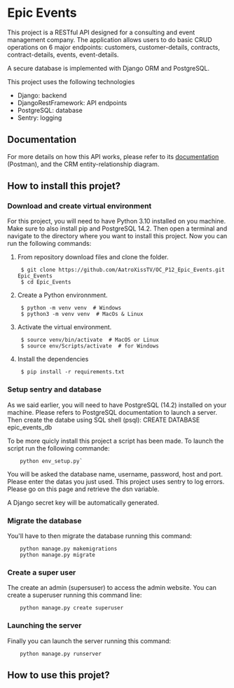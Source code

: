 # Epic Events

This project is a RESTful API designed for a consulting and event management company.
The application allows users to do basic CRUD operations on 6 major endpoints: customers, customer-details, contracts, contract-details, events, event-details.

A secure database is implemented with Django ORM and PostgreSQL.

This project uses the following technologies
- Django: backend
- DjangoRestFramework: API endpoints
- PostgreSQL: database
- Sentry: logging

## Documentation

For more details on how this API works, please refer to its [documentation](https://www.postman.com/aatroxiss/workspace/epic-events/collection/17750814-052df2cc-576c-4dda-bb24-b1c3c2c6199e?action=share&creator=17750814) (Postman), and the CRM entity-relationship diagram.


## How to install this projet?

### Download and create virtual environment

For this project, you will need to have Python 3.10 installed on you machine. Make sure to also install pip and PostgreSQL 14.2. Then open a terminal and navigate to the directory where you want to install this project.
Now you can run the following commands:

1. From repository download files and clone the folder.
        
        $ git clone https://github.com/AatroXissTV/OC_P12_Epic_Events.git Epic_Events
        $ cd Epic_Events
        

2. Create a Python environnment.

        $ python -m venv venv  # Windows
        $ python3 -m venv venv  # MacOs & Linux
        

3. Activate the virtual environment.
        
        $ source venv/bin/activate  # MacOS or Linux
        $ source env/Scripts/activate  # for Windows
        

4. Install the dependencies
        
        $ pip install -r requirements.txt
        

### Setup sentry and database

As we said earlier, you will need to have PostgreSQL (14.2) installed on your machine. Please refers to PostgreSQL documentation to launch a server.
Then create the databe using SQL shell (psql): CREATE DATABASE epic_events_db

To be more quicly install this project a script has been made. To launch the script run the following commande:
        
        python env_setup.py`
        

You will be asked the database name, username, password, host and port.
Please enter the datas you just used.
This project uses sentry to log errors. Please go on this page and retrieve the dsn variable. 

A Django secret key will be automatically generated.

### Migrate the database

You'll have to then migrate the database running this command:
        
        python manage.py makemigrations
        python manage.py migrate
        

### Create a super user

The create an admin (supersuser) to access the admin website.
You can create a superuser running this command line:
        
        python manage.py create superuser
        

### Launching the server

Finally you can launch the server running this command:
        
        python manage.py runserver
        

## How to use this projet?